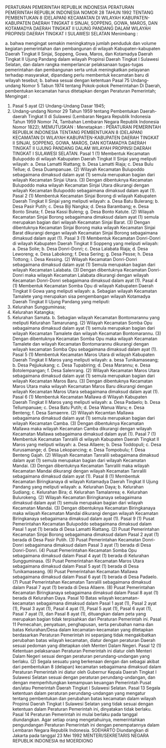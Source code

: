  PERATURAN PEMERINTAH REPUBLIK INDONESIA PERATURAN PEMERINTAH REPUBLIK INDONESIA NOMOR 28 TAHUN 1992 TENTANG PEMBENTUKAN 8 (DELAPAN) KECAMATAN DI WILAYAH KABUPATEN-KABUPATEN DAERAH TINGKAT II SINJAI, SOPPENG, GOWA, MAROS, DAN KOTAMADYA DAERAH TINGKAT II UJUNG PANDANG DALAM WILAYAH PROPINSI DAERAH TINGKAT I SULAWESI SELATAN
Menimbang :

a. bahwa mengingat semakin meningkatnya jumlah penduduk dan volume kegiatan pemerintahan dan pembangunan di wilayah Kabupaten-kabupaten Daerah Tingkat II Sinjai, Soppeng, Gowa, Maros, dan Kotamadya Daerah Tingkat II Ujung Pandang dalam wilayah Propinsi Daerah Tingkat I Sulawesi Selatan, dan dalam rangka memperlancar pelaksanaan tugas-tugas pemerintahan dan pembangunan serta untuk meningkatkan pelayanan terhadap masyarakat, dipandang perlu membentuk kecamatan baru di wilayah tesebut;
b. bahwa sesuai dengan ketentuan Pasal 75 Undang-undang Nomor 5 Tabun 1974 tentang Pokok-pokok Pemerintahan Di Daerah, pembentukan kecamatan harus ditetapkan dengan Peraturan Pemerintah;
Mengingat :

1. Pasal 5 ayat (2) Undang-Undang Dasar 1945;
2. Undang-undang Nomor 29 Tahun 1959 tentang Pembentukan Daerah-daerah Tingkat II di Sulawesi (Lembaran Negara Republik Indonesia Tahun 1959 Nomor 74, Tambahan Lembaran Negara Republik Indonesia Nomor 1822);
MEMUTUSKAN :
 Menetapkan : PERATURAN PEMERINTAH REPUBLIK INDONESIA TENTANG PEMBENTUKAN 8 (DELAPAN) KECAMATAN DI WILAYAH KABUPATEN-KABUPATEN DAERAH TINGKAT II SINJAI, SOPPENG, GOWA, MAROS, DAN KOTAMADYA DAERAH TINGKAT II UJUNG PANDANG DALAM WILAYAH PROPINSI DAERAH TINGKAT I SULAWESI SELATAN.
Pasal 1
(1) Membentuk Kecamatan Bulupoddo di wilayah Kabupaten Daerah Tingkat II Sinjai yang meliputi wilayah:
a. Desa Lamatti Riattang;
b. Desa Lamatti Riaja;
c. Desa Bulu Tellue;
d. Desa Duampanuae.
(2) Wilayah Kecamatan Bulupoddo sebagaimana dimaksud dalam ayat (1) semula merupakan bagian dari wilayah Kecamatan Sinjai Utara.
(3) Dengan dibentuknya Kecamatan Bulupoddo maka wilayah Kecamatan Sinjai Utara dikurangi dengan wilayah Kecamatan Bulupoddo sebagaimana dimaksud dalam ayat (1).
Pasal 2
(1) Membentuk Kecamatan Sinjai Borong di wilayah Kabupaten Daerah Tingkat II Sinjai yang meliputi wilayah:
a. Desa Batu Bulerang;
b. Desa Pasir Putih;
c. Desa Biji Nangka;
d. Desa Barambang;
e. Desa Bonto Sinata;
f. Desa Kassi Buleng;
g. Desa Bonto Katute.
(2) Wilayah Kecamatan Sinjai Borong sebagaimana dimaksud dalam ayat (1) semula merupakan bagian dari wilayah Kecamatan Sinjai Barat.
(3) Dengan dibentuknya Kecamatan Sinjai Borong maka wilayah Kecamatan Sinjai Barat dikurangi dengan wilayah Kecamatan Sinjai Borong sebagaimana dimaksud dalam ayat (1).
Pasal 3
(1) Membentuk Kecamatan Donri-Donri di wilayah Kabupaten Daerah Tingkat II Soppeng yang meliputi wilayah:
a. Desa Solie;
b. Desa Donri-Donri;
c. Desa Lalabata Riaja;
d. Desa Leworeng;
e. Desa Labokong;
f. Desa Sering;
g. Desa Pesse;
h. Desa Tottong;
i. Desa Kessing.
(2) Wilayah Kecamatan Donri-Donri sebagaimana dimaksud dalam ayat (1) Semula merupakan bagian dari wilayah Kecamatan Lalabata.
(3) Dengan dibentuknya Kecamatan Donri-Donri maka wilayah Kecamatan Lalabata dikurangi dengan wilayah Kecamatan Donri-Donri sebagaimana dimaksud dalam ayat (1).
Pasal 4
(1) Membentuk Kecamatan Somba Opu di wilayah Kabupaten Daerah Tingkat II Gowa yang meliputi wilayah:
a. Sebagian wilayah Kecamatan Tamalete yang merupakan sisa pengembangan wilayah Kotamadya Daerah Tingkat II Ujung Pandang yang meliputi:
1. Kelurahan Sungguminasa;
2. Kelurahan Katangka;
3. Kelurahan Samata.
b. Sebagian wilayah Kecamatan Bontomarannu yang meliputi Kelurahan Tamarunang.
(2) Wilayah Kecamatan Somba Opu sebagaimana dimaksud dalam ayat (1) semula merupakan bagian dari wilayah Kecamatan Tamalete dan wilayah Kecamatan Bontomarannu.
(3) Dengan dibentuknya Kecamatan Somba Opu maka wilayah Kecamatan Tamalete dan wilayah Kecamatan Bontomarannu dikurangi dengan wilayah kecamatan Somba Opu sebagaimana dimaksud dalam ayat (1).
Pasal 5
(1) Membentuk Kecamatan Maros Utara di wilayah Kabupaten Daerah Tingkat II Maros yang meliputi wilayah:
a. besa Tunikamaseang;
b. Desa Pejjukukang;
c. Desa Tupabiring;
d. Desa Marannu;
e. Desa Botolempangan;
f. Desa Salenrang.
(2) Wilayah Kecamatan Maros Utara sebagaimana dimaksud dalam ayat (1) semula merupakan bagian dari wilayah Kecamatan Maros Baru.
(3) Dengan dibentuknya Kecamatan Maros Utara maka wilayah Kecamatan Maros Baru dikurangi dengan wilayah Kecamatan Maros Utara sebagaimana dimaksud dalam ayat (1).
Pasal 6
(1) Membentuk Kecamatan Mallawa di Wilayah Kabupaten Daerah Tingkat II Maros yang meliputi wilayah:
a. Desa Padaelo;
b. Desa Tellumpanuae;
c. Desa Batu Putih;
d. Desa Wanua Waru;
e. Desa Benteng;
f. Desa Samaenre.
(2) Wilayah Kecamtan Mallawa sebagaimana dimaksud dalam ayat (1) semula merupakan bagian dari wilayah Kecamatan Camba.
(3) Dengan dibentuknya Kecamatan Mallawa maka wilayah Kecamatan Camba dikurangi dengan wilayah Kecamatan Mallawa sebagaimana dimaksud dalam ayat (1).
Pasal 7
(1) Membentuk Kecamatan Tanralili di wilayah Kabupaten Daerah Tingkat II Maros yang meliputi wilayah:
a. Desa Allaere;
b. Desa Toddopuli;
c. Desa Kurusamange;
d. Desa Lekopancing;
e. Desa Tompobulu;
f. Desa Benteng Gajah.
(2) Wilayah Kecamatan Tanralili sebagaimana dimaksud dalam ayat (1) semula merupakan bagian dari wilayah Kecamatan Mandai.
(3) Dengan dibentuknya Kecamatan Tanralili maka wilayah Kecamatan Mandai dikurangi dengan wilayah Kecamatan Tanralili sebagaimana dimaksud dalam ayat (1).
Pasal 8
(1) Membentuk Kecamatan Biringkanaya di wilayah Kotamadya Daerah Tingkat II Ujung Pandang yang meliputi wilayah:
a. Kelurahan Daya;
b. Kelurahan Sudiang;
c. Kelurahan Bira;
d. Kelurahan Tamalanrea;
e. Kelurahan Bulurokeng.
(2) Wilayah Kecamatan Biringkanaya sebagaimana dimaksud dalam ayat (1) semula merupakan bagian dari wilayah Kecamatan Mandai.
(3) Dengan dibentuknya Kecamatan Biringkanaya maka wilayah Kecamatan Mandai dikurangi dengan wilayah Kecamatan Biringkanaya sebagaimana dimaksud dalam ayat (1).
Pasal 9
(1) Pusat Pemerintahan Kecamatan Bulupoddo sebagaimana dimaksud dalam Pasal 1 ayat (1) berada di Desa Lamatti Riattang.
(2) Pusat Pemerintahan Kecamatan Sinjai Borong sebagaimana dimaksud dalam Pasal 2 ayat (1) berada di Desa Pasir Putih.
(3) Pusat Pemerintahan Kecamatan Donri-Donri sebagaimana dimaksud dalam Pasal 3 ayat (1) berada di Desa Donri-Donri.
(4) Pusat Pemerintahan Kecamatan Somba Opu sebagaimana dimaksud dalam Pasal 4 ayat (1) berada di Kelurahan Sungguminasa.
(5) Pusat Pemerintahan Kecamatan Maros Utara sebagaimana dimaksud dalam Pasal 5 ayat (1) berada di Desa Tunikamaseang.
(6) Pusat Pemerintahan Kecamatan Mallawa sebagaimana dimaksud dalam Pasal 6 ayat (1) berada di Desa Padaelo.
(7) Pusat Pemerintahan Kecamatan Tanralili sebagaimana dimaksud dalam Pasal 7 ayat (1) berada di Desa Allaere.
(8) Pusat Pemerintahan Kecamatan Biringkanaya sebagaimana dimaksud dalam Pasal 8 ayat (1) berada di Kelurahan Daya.
Pasal 10
Batas wilayah kecamatan-kecamatan sebagaimana dimaksud dalam Pasal 1 ayat (1), Pasal 2 ayat (1), Pasal 3 ayat (1), Pasal 4 ayat (1), Pasal 5 ayat (1), Pasal 6 ayat (1), Pasal 7 ayat (1), dan Pasal 8 ayat (1), dituangkan dalam peta yang merupakan bagian tidak terpisahkan dari Peraturan Pemerintah ini.
Pasal 11
Pemecahan, penyatuan, penghapusan, serta perubahan nama dan batas Kelurahan/Desa dalam kecamatan-kecamatan yang ditetapkan berdasarkan Peraturan Pemerintah ini sepanjang tidak mengakibatkan perubahan batas wilayah kecamatan, diatur dengan peraturan Daerah sesuai pedoman yang ditetapkan oleh Menteri Dalam Negeri.
Pasal 12
(1) Ketentuan pelaksanaan Peraturan Pemerintah ini diatur oleh Menteri Dalam Negeri sesuai dengan peraturan perundang-undangan yang berlaku.
(2) Segala sesuatu yang berkenaan dengan dan sebagai akibat dari pembentukan 8 (delapan) kecamatan sebagaimana dimaksud dalam Peraturan Pemerintah ini diatur oleh Gubernur Kepala Daerah Tingkat I Sulawesi Selatan sesuai dengan peraturan perundang-undangan, dan dengan memperhitungkan kemampuan keuangan Pemerintah Pusat dan/atau Pemerintah Daerah Tingkat I Sulawesi Selatan.
Pasal 13
Segala ketentuan dalam peraturan perundang-undangan yang mengatur tentang pembentukan dan perubahan batas kecamatan dalam wilayah Propinsi Daerah Tingkat I Sulawesi Selatan yang tidak sesuai dengan ketentuan dalam Peraturan Pemerintah ini, dinyatakan tidak berlaku.
Pasal 14
Peraturan Pemerintah ini mulai berlaku pada tanggal diundangkan.
Agar setiap orang mengetahuinya, memerintahkan pengundangan Peraturan Pemerintah ini dengan penempatannya dalam Lembaran Negara Republik Indonesia. SOEHARTO Diundangkan di Jakarta pada tanggal 23 Mei 1992 MENTERI/SEKRETARIS NEGARA REPUBLIK INDONESIA ttd MOERDIONO